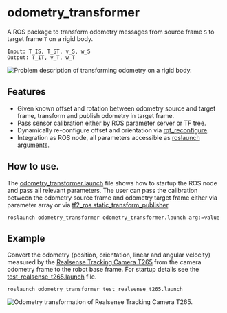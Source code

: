# odometry_transformer
A ROS package to transform odometry messages from source frame `S` to target frame `T` on a rigid body.
```
Input: T_IS, T_ST, v_S, w_S
Output: T_IT, v_T, w_T
```
![Problem description of transforming odometry on a rigid body.](https://user-images.githubusercontent.com/11293852/161266750-58eec6a4-a13b-447c-b990-9517a6e6c90d.png)

## Features
- Given known offset and rotation between odometry source and target frame, transform and publish odometry in target frame.
- Pass sensor calibration either by ROS parameter server or TF tree.
- Dynamically re-configure offset and orientation via [rqt_reconfigure](http://wiki.ros.org/rqt_reconfigure).
- Integration as ROS node, all parameters accessible as [roslaunch arguments](launch/odometry_transformer.launch).

## How to use.
The [odometry_transformer.launch](launch/odometry_transformer.launch) file shows how to startup the ROS node and pass all relevant parameters. The user can pass the calibration between the odometry source frame and odometry target frame either via parameter array or via [tf2_ros static_transform_publisher](http://wiki.ros.org/tf2_ros).
```
roslaunch odometry_transformer odometry_transformer.launch arg:=value
```

## Example
Convert the odometry (position, orientation, linear and angular velocity) measured by the [Realsense Tracking Camera T265](https://www.intelrealsense.com/tracking-camera-t265/) from the camera odometry frame to the robot base frame. For startup details see the [test_realsense_t265.launch](test/launch/test_realsense_t265.launch) file.
```
roslaunch odometry_transformer test_realsense_t265.launch
```
![Odometry transformation of Realsense Tracking Camera T265.](https://user-images.githubusercontent.com/11293852/161270225-cc7c778b-d4d2-406a-bf67-f643ed6784f6.gif)
